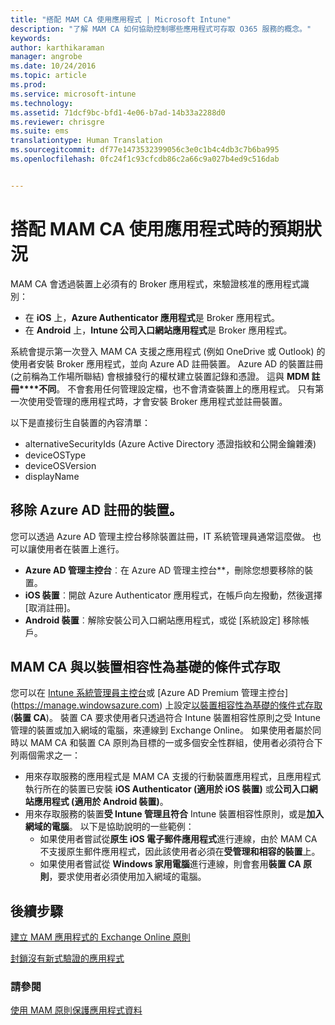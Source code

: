 ```yaml
---
title: "搭配 MAM CA 使用應用程式 | Microsoft Intune"
description: "了解 MAM CA 如何協助控制哪些應用程式可存取 O365 服務的概念。"
keywords: 
author: karthikaraman
manager: angrobe
ms.date: 10/24/2016
ms.topic: article
ms.prod: 
ms.service: microsoft-intune
ms.technology: 
ms.assetid: 71dcf9bc-bfd1-4e06-b7ad-14b33a2288d0
ms.reviewer: chrisgre
ms.suite: ems
translationtype: Human Translation
ms.sourcegitcommit: df77e1473532399056c3e0c1b4c4db3c7b6ba995
ms.openlocfilehash: 0fc24f1c93cfcdb86c2a66c9a027b4ed9c516dab


---
```

# <a name="what-to-expect-when-using-an-app-with-mam-ca"></a>搭配 MAM CA 使用應用程式時的預期狀況
MAM CA 會透過裝置上必須有的 Broker 應用程式，來驗證核准的應用程式識別：
*  在 **iOS** 上，**Azure Authenticator 應用程式**是 Broker 應用程式。
* 在 **Android** 上，**Intune 公司入口網站應用程式**是 Broker 應用程式。 

系統會提示第一次登入 MAM CA 支援之應用程式 (例如 OneDrive 或 Outlook) 的使用者安裝 Broker 應用程式，並向 Azure AD 註冊裝置。 Azure AD 的裝置註冊 (之前稱為工作場所聯結) 會根據發行的權杖建立裝置記錄和憑證。  這與 **MDM 註冊****不同**。 不會套用任何管理設定檔，也不會清查裝置上的應用程式。  只有第一次使用受管理的應用程式時，才會安裝 Broker 應用程式並註冊裝置。

以下是直接衍生自裝置的內容清單：

* alternativeSecurityIds (Azure Active Directory 憑證指紋和公開金鑰雜湊)
* deviceOSType
* deviceOSVersion
* displayName

## <a name="to-remove-a-device-from-azure-ad-registration"></a>移除 Azure AD 註冊的裝置。
您可以透過 Azure AD 管理主控台移除裝置註冊，IT 系統管理員通常這麼做。  也可以讓使用者在裝置上進行。

* **Azure AD 管理主控台**︰在 Azure AD 管理主控台**，刪除您想要移除的裝置。
* **iOS 裝置**︰開啟 Azure Authenticator 應用程式，在帳戶向左撥動，然後選擇 [取消註冊]。  
* **Android 裝置**︰解除安裝公司入口網站應用程式，或從 [系統設定] 移除帳戶。



## <a name="mam-ca-with-conditional-access-based-on-device-compliance"></a>MAM CA 與以裝置相容性為基礎的條件式存取  

您可以在 [Intune 系統管理員主控台](https://manage.microsoft.com)或 [Azure AD Premium 管理主控台] (https://manage.windowsazure.com) 上設定[以裝置相容性為基礎的條件式存取](restrict-access-to-email-and-o365-services-with-microsoft-intune.md) (**裝置 CA**)。 裝置 CA 要求使用者只透過符合 Intune 裝置相容性原則之受 Intune 管理的裝置或加入網域的電腦，來連線到 Exchange Online。  如果使用者屬於同時以 MAM CA 和裝置 CA 原則為目標的一或多個安全性群組，使用者必須符合下列兩個需求之一：
* 用來存取服務的應用程式是 MAM CA 支援的行動裝置應用程式，且應用程式執行所在的裝置已安裝 **iOS Authenticator (適用於 iOS 裝置)** 或**公司入口網站應用程式 (適用於 Android 裝置)**。
* 用來存取服務的裝置**受 Intune 管理且符合** Intune 裝置相容性原則，或是**加入網域的電腦**。  以下是協助說明的一些範例：
  * 如果使用者嘗試從**原生 iOS 電子郵件應用程式**進行連線，由於 MAM CA 不支援原生郵件應用程式，因此該使用者必須在**受管理和相容的裝置**上。
  * 如果使用者嘗試從 **Windows 家用電腦**進行連線，則會套用**裝置 CA 原則**，要求使用者必須使用加入網域的電腦。




## <a name="next-steps"></a>後續步驟
[建立 MAM 應用程式的 Exchange Online 原則](mam-ca-for-exchange-online.md)

[封鎖沒有新式驗證的應用程式](block-apps-with-no-modern-authentication.md)

### <a name="see-also"></a>請參閱

[使用 MAM 原則保護應用程式資料](protect-app-data-using-mobile-app-management-policies-with-microsoft-intune.md)



<!--HONumber=Nov16_HO2-->


